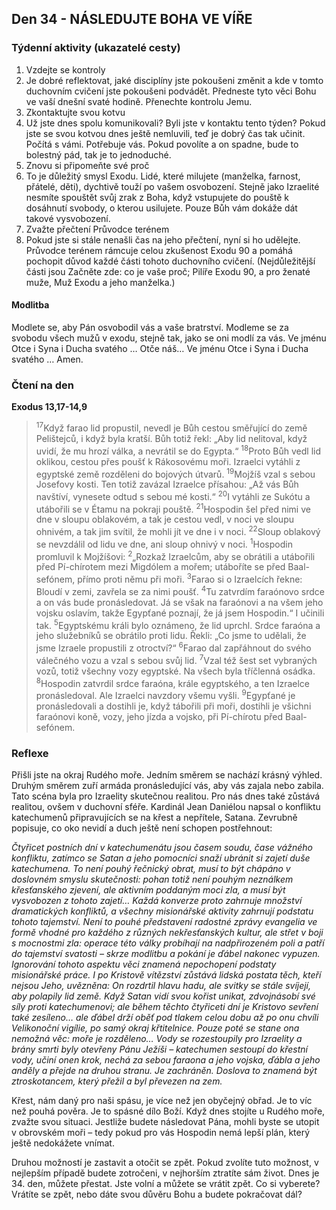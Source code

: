 ## Den 34 - NÁSLEDUJTE BOHA VE VÍŘE

### Týdenní aktivity (ukazatelé cesty)

1. Vzdejte se kontroly
1. Je dobré reflektovat, jaké disciplíny jste pokoušeni změnit a kde v tomto duchovním cvičení jste pokoušeni podvádět. Předneste tyto věci Bohu ve vaší dnešní svaté hodině. Přenechte kontrolu Jemu.
1. Zkontaktujte svou kotvu
1. Už jste dnes spolu komunikovali? Byli jste v kontaktu tento týden? Pokud jste se svou kotvou dnes ještě nemluvili, teď je dobrý čas tak učinit. Počítá s vámi. Potřebuje vás. Pokud povolíte a on spadne, bude to bolestný pád, tak je to jednoduché.
1. Znovu si připomeňte své proč
1. To je důležitý smysl Exodu. Lidé, které milujete (manželka, farnost, přátelé, děti), dychtivě touží po vašem osvobození. Stejně jako Izraelité nesmíte spouštět svůj zrak z Boha, když vstupujete do pouště k dosáhnutí svobody, o kterou usilujete. Pouze Bůh vám dokáže dát takové vysvobození.
1. Zvažte přečtení Průvodce terénem
1. Pokud jste si stále nenašli čas na jeho přečtení, nyní si ho udělejte. Průvodce terénem rámcuje celou zkušenost Exodu 90 a pomáhá pochopit důvod každé části tohoto duchovního cvičení. (Nejdůležitější části jsou Začněte zde: co je vaše proč; Pilíře Exodu 90, a pro ženaté muže, Muž Exodu a jeho manželka.)

#### Modlitba

Modlete se, aby Pán osvobodil vás a vaše bratrství.
Modleme se za svobodu všech mužů v exodu, stejně tak, jako se oni modlí za vás.
Ve jménu Otce i Syna i Ducha svatého … Otče náš… Ve jménu Otce i Syna i Ducha svatého … Amen.

### Čtení na den

**Exodus 13,17-14,9**

> <sup>17</sup>Když farao lid propustil, nevedl je Bůh cestou směřující do země Pelištejců, i když byla kratší. Bůh totiž řekl: „Aby lid nelitoval, když uvidí, že mu hrozí válka, a nevrátil se do Egypta.“
> <sup>18</sup>Proto Bůh vedl lid oklikou, cestou přes poušť k Rákosovému moři. Izraelci vytáhli z egyptské země rozděleni do bojových útvarů.
> <sup>19</sup>Mojžíš vzal s sebou Josefovy kosti. Ten totiž zavázal Izraelce přísahou: „Až vás Bůh navštíví, vynesete odtud s sebou mé kosti.“
> <sup>20</sup>I vytáhli ze Sukótu a utábořili se v Étamu na pokraji pouště.
> <sup>21</sup>Hospodin šel před nimi ve dne v sloupu oblakovém, a tak je cestou vedl, v noci ve sloupu ohnivém, a tak jim svítil, že mohli jít ve dne i v noci.
> <sup>22</sup>Sloup oblakový se nevzdálil od lidu ve dne, ani sloup ohnivý v noci.
> <sup>1</sup>Hospodin promluvil k Mojžíšovi:
> <sup>2</sup>„Rozkaž Izraelcům, aby se obrátili a utábořili před Pí-chírotem mezi Migdólem a mořem; utáboříte se před Baal-sefónem, přímo proti němu při moři.
> <sup>3</sup>Farao si o Izraelcích řekne: Bloudí v zemi, zavřela se za nimi poušť.
> <sup>4</sup>Tu zatvrdím faraónovo srdce a on vás bude pronásledovat. Já se však na faraónovi a na všem jeho vojsku oslavím, takže Egypťané poznají, že já jsem Hospodin.“ I učinili tak.
> <sup>5</sup>Egyptskému králi bylo oznámeno, že lid uprchl. Srdce faraóna a jeho služebníků se obrátilo proti lidu. Řekli: „Co jsme to udělali, že jsme Izraele propustili z otroctví?“
> <sup>6</sup>Farao dal zapřáhnout do svého válečného vozu a vzal s sebou svůj lid.
> <sup>7</sup>Vzal též šest set vybraných vozů, totiž všechny vozy egyptské. Na všech byla tříčlenná osádka.
> <sup>8</sup>Hospodin zatvrdil srdce faraóna, krále egyptského, a ten Izraelce pronásledoval. Ale Izraelci navzdory všemu vyšli.
> <sup>9</sup>Egypťané je pronásledovali a dostihli je, když tábořili při moři, dostihli je všichni faraónovi koně, vozy, jeho jízda a vojsko, při Pí-chírotu před Baal-sefónem.

### Reflexe

Přišli jste na okraj Rudého moře. Jedním směrem se nachází krásný výhled. Druhým směrem zuří armáda
pronásledující vás, aby vás zajala nebo zabila. Tato scéna byla pro Izraelity skutečnou realitou. Pro nás dnes
také zůstává realitou, ovšem v duchovní sféře.
Kardinál Jean Daniélou napsal o konfliktu katechumenů připravujících se na křest a nepřítele, Satana.
Zevrubně popisuje, co oko nevidí a duch ještě není schopen postřehnout:

_Čtyřicet postních dní v katechumenátu jsou časem soudu, čase vážného konfliktu, zatímco se
Satan a jeho pomocníci snaží ubránit si zajetí duše katechumena. To není pouhý řečnický obrat,
musí to být chápáno v doslovném smyslu skutečnosti: pohan totiž není pouhým neználkem
křesťanského zjevení, ale aktivním poddaným moci zla, a musí být vysvobozen z tohoto zajetí…
Každá konverze proto zahrnuje množství dramatických konfliktů, a všechny misionářské aktivity
zahrnují podstatu tohoto tajemství. Není to pouhé představení radostné zprávy evangelia ve
formě vhodné pro každého z různých nekřesťanských kultur, ale střet v boji s mocnostmi zla:
operace této války probíhají na nadpřirozeném poli a patří do tajemství svatosti – skrze modlitbu
a pokání je ďábel nakonec vypuzen. Ignorování tohoto aspektu věci znamená nepochopení
podstaty misionářské práce. I po Kristově vítězství zůstává lidská postata těch, kteří nejsou Jeho,
uvězněna: On rozdrtil hlavu hadu, ale svitky se stále svíjejí, aby polapily lid země. Když Satan
vidí svou kořist unikat, zdvojnásobí své síly proti katechumenovi; ale během těchto čtyřiceti dní je
Kristovo sevření také zesíleno… ale ďábel drží oběť pod tlakem celou dobu až po onu chvíli
Velikonoční vigílie, po samý okraj křtitelnice. Pouze poté se stane ona nemožná věc: moře je
rozděleno…
Vody se rozestoupily pro Izraelity a brány smrti byly otevřeny Pánu Ježíši – katechumen sestoupí
do křestní vody, učiní onen krok, nechá za sebou faraona a jeho vojska, ďábla a jeho anděly a
přejde na druhou stranu. Je zachráněn. Doslova to znamená být ztroskotancem, který přežil a byl
převezen na zem._

Křest, nám daný pro naši spásu, je více než jen obyčejný obřad. Je to víc než pouhá pověra. Je to spásné dílo
Boží. Když dnes stojíte u Rudého moře, zvažte svou situaci. Jestliže budete následovat Pána, mohli byste se
utopit v obrovském moři – tedy pokud pro vás Hospodin nemá lepší plán, který ještě nedokážete vnímat.

Druhou možností je zastavit a otočit se zpět. Pokud zvolíte tuto možnost, v nejlepším případě budete
zotročeni, v nejhorším ztratíte sám život. Dnes je 34. den, můžete přestat. Jste volní a můžete se vrátit zpět.
Co si vyberete? Vrátíte se zpět, nebo dáte svou důvěru Bohu a budete pokračovat dál?
